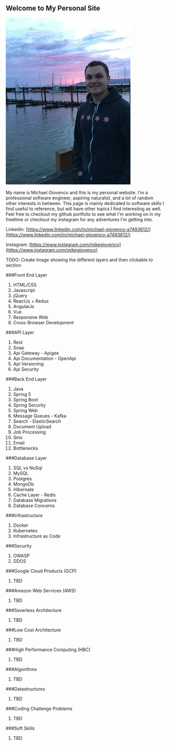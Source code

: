 ## Welcome to My Personal Site

![Image](https://raw.githubusercontent.com/mgiovenco/mgiovenco.github.io/master/IMG_0337_2_60.jpg)

My name is Michael Giovenco and this is my personal website.  I'm a professional software engineer, aspiring naturalist, and a lot of random other interests in between.  This page is mainly dedicated to software skills I find useful to reference, but will have other topics I find interesting as well.  Feel free to checkout my github portfolio to see what I'm working on in my freetime or checkout my instagram for any adventures I'm getting into.

Linkedin: [https://www.linkedin.com/in/michael-giovenco-a7493612/](https://www.linkedin.com/in/michael-giovenco-a7493612/)

Instagram: [https://www.instagram.com/mikegiovenco](https://www.instagram.com/mikegiovenco)

TODO: Create Image showing the different layers and then clickable to section

###Front End Layer
1. HTML/CSS
2. Javascript
3. jQuery
4. ReactJs + Redux
5. AngularJs
6. Vue
7. Responsive Web
8. Cross-Browser Development

###API Layer
1. Rest
2. Soap
3. Api Gateway - Apigee
4. Api Documentation - OpenApi
5. Api Versioning
6. Api Security

###Back End Layer
1. Java
2. Spring 5
3. Spring Boot
4. Spring Security
5. Spring Web
6. Message Queues - Kafka
7. Search - ElasticSearch
8. Document Upload
9. Job Processing
10. Sms
11. Email
12. Bottlenecks

###Database Layer
1. SQL vs NoSql
2. MySQL
3. Postgres
4. MongoDb
5. Hibernate
6. Cache Layer - Redis
7. Database Migrations
8. Database Concerns

###Infrastructure
1. Docker
2. Kubernetes
3. Infrastructure as Code

###Security
1. OWASP
2. DDOS

###Google Cloud Products (GCP)
1. TBD

###Amazon Web Services (AWS)
1. TBD

###Severless Architecture
1. TBD

###Low Cost Architecture
1. TBD

###High Performance Computing (HBC)
1. TBD

###Algorithms
1. TBD

###Datastructures
1. TBD

###Coding Challenge Problems
1. TBD

###Soft Skills
1. TBD

